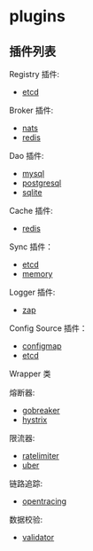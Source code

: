 # plugins 


## 插件列表
Registry 插件:
- [etcd](https://github.com/vine-io/plugins/tree/main/registry/etcd)

Broker 插件:
- [nats](https://github.com/vine-io/plugins/tree/main/broker/nats)
- [redis](https://github.com/vine-io/plugins/tree/main/broker/redis)

Dao 插件:
- [mysql](https://github.com/vine-io/plugins/tree/main/dao/mysql)
- [postgresql](https://github.com/vine-io/plugins/tree/main/dao/postgres)
- [sqlite](https://github.com/vine-io/plugins/tree/main/dao/sqlite)

Cache 插件:
- [redis](https://github.com/vine-io/plugins/tree/main/cache/redis)

Sync 插件：
- [etcd](https://github.com/vine-io/plugins/tree/main/sync/etcd)
- [memory](https://github.com/vine-io/plugins/tree/main/sync/memory)

Logger 插件:
- [zap](https://github.com/vine-io/plugins/tree/main/logger/zap)

Config Source 插件：
- [configmap](https://github.com/vine-io/plugins/tree/main/config/source/configmap)
- [etcd](https://github.com/vine-io/plugins/tree/main/config/source/etcd)

Wrapper 类

熔断器:
- [gobreaker](https://github.com/vine-io/plugins/tree/main/wrapper/breaker/gobreaker)
- [hystrix](https://github.com/vine-io/plugins/tree/main/wrapper/breaker/hystrix)

限流器:
- [ratelimiter](https://github.com/vine-io/plugins/tree/main/wrapper/ratelimiter/ratelimiter)
- [uber](https://github.com/vine-io/plugins/tree/main/wrapper/ratelimiter/uber)

链路追踪:
- [opentracing](https://github.com/vine-io/plugins/tree/main/wrapper/trace/opentracing)

数据校验:
- [validator](https://github.com/vine-io/plugins/tree/main/wrapper/validator)